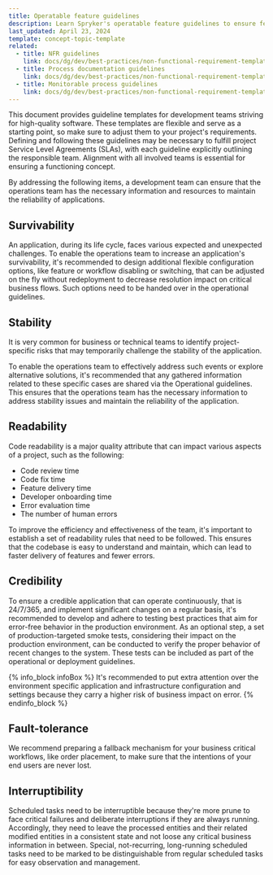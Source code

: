 ```yaml
---
title: Operatable feature guidelines
description: Learn Spryker's operatable feature guidelines to ensure features are scalable, reliable, and manageable. Optimize performance while maintaining operational efficiency.
last_updated: April 23, 2024
template: concept-topic-template
related:
  - title: NFR guidelines
    link: docs/dg/dev/best-practices/non-functional-requirement-templates/operational-and-deployment-guidelines.html
  - title: Process documentation guidelines
    link: docs/dg/dev/best-practices/non-functional-requirement-templates/process-documentation-guidelines.html
  - title: Monitorable process guidelines
    link: docs/dg/dev/best-practices/non-functional-requirement-templates/monitorable-process-guidelines.html
---
```



This document provides guideline templates for development teams striving for high-quality software. These templates are flexible and serve as a starting point, so make sure to adjust them to your project's requirements. Defining and following these guidelines may be necessary to fulfill project Service Level Agreements (SLAs), with each guideline explicitly outlining the responsible team. Alignment with all involved teams is essential for ensuring a functioning concept.

By addressing the following items, a development team can ensure that the operations team has the necessary information and resources to maintain the reliability of applications.

## Survivability

An application, during its life cycle, faces various expected and unexpected challenges. To enable the operations team to increase an application's survivability, it's recommended to design additional flexible configuration options, like feature or workflow disabling or switching, that can be adjusted on the fly without redeployment to decrease resolution impact on critical business flows. Such options need to be handed over in the operational guidelines.

## Stability

It is very common for business or technical teams to identify project-specific risks that may temporarily challenge the stability of the application.

To enable the operations team to effectively address such events or explore alternative solutions, it's recommended that any gathered information related to these specific cases are shared via the Operational guidelines. This ensures that the operations team has the necessary information to address stability issues and maintain the reliability of the application.

## Readability

Code readability is a major quality attribute that can impact various aspects of a project, such as the following:
- Code review time
- Code fix time
- Feature delivery time
- Developer onboarding time
- Error evaluation time
- The number of human errors

To improve the efficiency and effectiveness of the team, it's important to establish a set of readability rules that need to be followed. This ensures that the codebase is easy to understand and maintain, which can lead to faster delivery of features and fewer errors.

## Credibility

To ensure a credible application that can operate continuously, that is 24/7/365, and implement significant changes on a regular basis, it's recommended to develop and adhere to testing best practices that aim for error-free behavior in the production environment. As an optional step, a set of production-targeted smoke tests, considering their impact on the production environment, can be conducted to verify the proper behavior of recent changes to the system. These tests can be included as part of the operational or deployment guidelines.

{% info_block infoBox %}
It's recommended to put extra attention over the environment specific application and infrastructure configuration and settings because they carry a higher risk of business impact on error.
{% endinfo_block %}


## Fault-tolerance

We recommend preparing a fallback mechanism for your business critical workflows, like order placement, to make sure that the intentions of your end users are never lost.

## Interruptibility

Scheduled tasks need to be interruptible because they're more prune to face critical failures and deliberate interruptions if they are always running. Accordingly, they need to leave the processed entities and their related modified entities in a consistent state and not loose any critical business information in between. Special, not-recurring, long-running scheduled tasks need to be marked to be distinguishable from regular scheduled tasks for easy observation and management.
